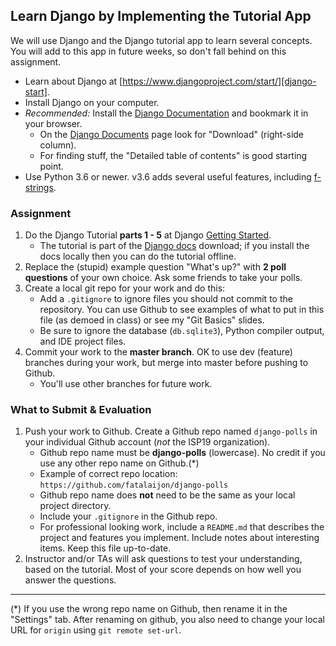 ## Learn Django by Implementing the Tutorial App

We will use Django and the Django tutorial app to learn several concepts.    
You will add to this app in future weeks, so don't fall behind on this assignment.

* Learn about Django at [https://www.djangoproject.com/start/][django-start].
* Install Django on your computer.
* *Recommended:* Install the [Django Documentation][django-docs] and bookmark it in your browser.  
    - On the [Django Documents][django-docs] page look for "Download" (right-side column).
    - For finding stuff, the "Detailed table of contents" is good starting point.
* Use Python 3.6 or newer.  v3.6 adds several useful features, including [f-strings][f-strings].

### Assignment

1. Do the Django Tutorial **parts 1 - 5** at Django [Getting Started][django-tutorial].
    - The tutorial is part of the [Django docs][django-docs] download; if you install the docs locally then you can do the tutorial offline.
2. Replace the (stupid) example question "What's up?" with **2 poll questions** of your own choice.  Ask some friends to take your polls.
3. Create a local git repo for your work and do this:
    - Add a `.gitignore` to ignore files you should not commit to the repository.  You can use Github to see examples of what to put in this file (as demoed in class) or see my "Git Basics" slides.  
    - Be sure to ignore the database (`db.sqlite3`), Python compiler output, and IDE project files.
4. Commit your work to the **master branch**. OK to use dev (feature) branches during your work, but merge into master before pushing to Github.  
    - You'll use other branches for future work.

### What to Submit & Evaluation

1. Push your work to Github.  Create a Github repo named `django-polls` in your individual Github account (*not* the ISP19 organization).
    - Github repo name must be **django-polls** (lowercase).  No credit if you use any other repo name on Github.(*)
    - Example of correct repo location: `https://github.com/fatalaijon/django-polls`
    - Github repo name does **not** need to be the same as your local project directory.
    - Include your `.gitignore` in the Github repo.
    - For professional looking work, include a `README.md` that describes the project and features you implement.  Include notes about interesting items.  Keep this file up-to-date.
2. Instructor and/or TAs will ask questions to test your understanding, based on the tutorial.  Most of your score depends on how well you answer the questions.

---
(*) If you use the wrong repo name on Github, then rename it in the "Settings" tab.  After renaming on github, you also need to change your local URL for `origin` using `git remote set-url`.

[django-start]: https://www.djangoproject.com/start/
[django-docs]: https://docs.djangoproject.com
[django-tutorial]: https://docs.djangoproject.com/en/2.2/intro/
[f-strings]: https://realpython.com/python-f-strings/
